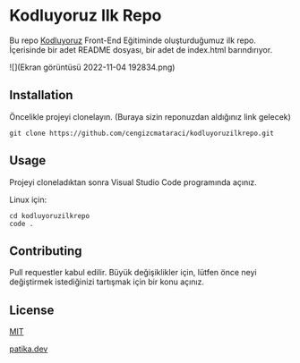  #  Kodluyoruz Ilk Repo

Bu repo [Kodluyoruz](https://kodluyoruz.org/tr/kodluyoruz/ "Kodluyoruz.org")  Front-End Eğitiminde oluşturduğumuz ilk repo. İçerisinde bir adet README dosyası, bir adet de index.html barındırıyor.



![](Ekran görüntüsü 2022-11-04 192834.png)

## Installation

Öncelikle projeyi clonelayın. (Buraya sizin reponuzdan aldığınız link gelecek)

```
git clone https://github.com/cengizcmataraci/kodluyoruzilkrepo.git
```
## Usage 

Projeyi cloneladıktan sonra Visual Studio Code programında açınız.

Linux için:

```
cd kodluyoruzilkrepo 
code . 
```


## Contributing

Pull requestler kabul edilir. Büyük değişiklikler için, lütfen önce neyi değiştirmek istediğinizi tartışmak için bir konu açınız.

## License

[MIT](https://choosealicense.com/licenses/mit/ " MIT")
 

[patika.dev](https://app.patika.dev/emirhanbalci "patika.profilim")
 
                      
                      
                   





 

